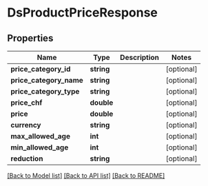 # DsProductPriceResponse

## Properties
Name | Type | Description | Notes
------------ | ------------- | ------------- | -------------
**price_category_id** | **string** |  | [optional] 
**price_category_name** | **string** |  | [optional] 
**price_category_type** | **string** |  | [optional] 
**price_chf** | **double** |  | [optional] 
**price** | **double** |  | [optional] 
**currency** | **string** |  | [optional] 
**max_allowed_age** | **int** |  | [optional] 
**min_allowed_age** | **int** |  | [optional] 
**reduction** | **string** |  | [optional] 

[[Back to Model list]](../../README.md#documentation-for-models) [[Back to API list]](../../README.md#documentation-for-api-endpoints) [[Back to README]](../../README.md)

